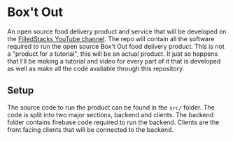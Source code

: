 # Box't Out
An open source food delivery product and service that will be developed on the [FilledStacks YouTube channel](https://youtube.com/playlist?list=PLdTodMosi-BzqMe7fU9Bin3z14_hqNHRA). The repo will contain all the software required to run the open source Box't Out food delivery product. This is not a "product for a tutorial", this will be an actual product. It just so happens that I'll be making a tutorial and video for every part of it that is developed as well as make all the code available through this repository. 

## Setup

The source code to run the product can be found in the `src/` folder. The code is split into two major sections, backend and clients. The backend folder contains firebase code required to run the backend. Clients are the front facing clients that will be connected to the backend.